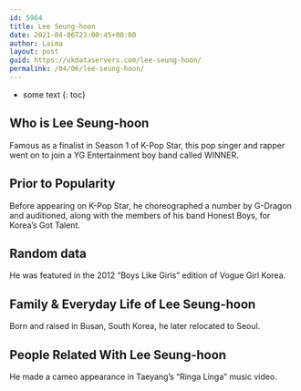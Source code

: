 ```yaml
---
id: 5964
title: Lee Seung-hoon
date: 2021-04-06T23:00:45+00:00
author: Laima
layout: post
guid: https://ukdataservers.com/lee-seung-hoon/
permalink: /04/06/lee-seung-hoon/
---
```


* some text
{: toc}


## Who is Lee Seung-hoon
                  
                  
                  
Famous as a finalist in Season 1 of K-Pop Star, this pop singer and rapper went on to join a YG Entertainment boy band called WINNER.
                  
              
            
              
            
                
                
                
## Prior to Popularity
                  
                  
                  
Before appearing on K-Pop Star, he choreographed a number by G-Dragon and auditioned, along with the members of his band Honest Boys, for Korea&#8217;s Got Talent.
                  
              
            
              
            
                
                
                
## Random data
                  
                  
                  
He was featured in the 2012 &#8220;Boys Like Girls&#8221; edition of Vogue Girl Korea.
                  
              
            
              
            
                
                
                
## Family & Everyday Life of Lee Seung-hoon
                  
                  
                  
Born and raised in Busan, South Korea, he later relocated to Seoul.
                  
              
            
              
            
                
                
                
## People Related With Lee Seung-hoon
                  
                  
                  
He made a cameo appearance in Taeyang&#8217;s &#8220;Ringa Linga&#8221; music video.
                  
              
            
              
            
                
              
            
              
              
            
            
              
            
          
          
          